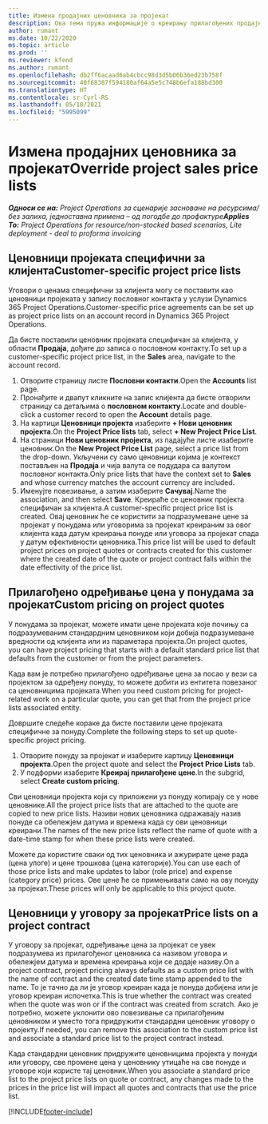 ```yaml
---
title: Измена продајних ценовника за пројекат
description: Ова тема пружа информације о креирању прилагођених продајних ценовника.
author: rumant
ms.date: 10/22/2020
ms.topic: article
ms.prod: ''
ms.reviewer: kfend
ms.author: rumant
ms.openlocfilehash: db2ff6acaad6ab4cbcc98d3d5b06b36ed23b758f
ms.sourcegitcommit: 40f68387f594180af64a5e5c748b6efa188bd300
ms.translationtype: HT
ms.contentlocale: sr-Cyrl-RS
ms.lasthandoff: 05/10/2021
ms.locfileid: "5995099"
---
```

# <a name="override-project-sales-price-lists"></a><span data-ttu-id="92980-103">Измена продајних ценовника за пројекат</span><span class="sxs-lookup"><span data-stu-id="92980-103">Override project sales price lists</span></span>

<span data-ttu-id="92980-104">_**Односи се на:** Project Operations за сценарије засноване на ресурсима/без залиха, једноставна примена – од погодбе до профактуре_</span><span class="sxs-lookup"><span data-stu-id="92980-104">_**Applies To:** Project Operations for resource/non-stocked based scenarios, Lite deployment - deal to proforma invoicing_</span></span>

## <a name="customer-specific-project-price-lists"></a><span data-ttu-id="92980-105">Ценовници пројеката специфични за клијента</span><span class="sxs-lookup"><span data-stu-id="92980-105">Customer-specific project price lists</span></span>

<span data-ttu-id="92980-106">Уговори о ценама специфични за клијента могу се поставити као ценовници пројеката у запису пословног контакта у услузи Dynamics 365 Project Operations.</span><span class="sxs-lookup"><span data-stu-id="92980-106">Customer-specific price agreements can be set up as project price lists on an account record in Dynamics 365 Project Operations.</span></span>

<span data-ttu-id="92980-107">Да бисте поставили ценовник пројеката специфичан за клијента, у области **Продаја**, дођите до записа о пословном контакту.</span><span class="sxs-lookup"><span data-stu-id="92980-107">To set up a customer-specific project price list, in the **Sales** area, navigate to the account record.</span></span>

1. <span data-ttu-id="92980-108">Отворите страницу листе **Пословни контакти**.</span><span class="sxs-lookup"><span data-stu-id="92980-108">Open the **Accounts** list page.</span></span>
2. <span data-ttu-id="92980-109">Пронађите и двапут кликните на запис клијента да бисте отворили страницу са детаљима о **пословном контакту**.</span><span class="sxs-lookup"><span data-stu-id="92980-109">Locate and double-click a customer record to open the **Account** details page.</span></span>
3. <span data-ttu-id="92980-110">На картици **Ценовници пројекта** изаберите **+ Нови ценовник пројекта**.</span><span class="sxs-lookup"><span data-stu-id="92980-110">On the **Project Price lists** tab, select **+ New Project Price List**.</span></span>
4. <span data-ttu-id="92980-111">На страници **Нови ценовник пројекта**, из падајуће листе изаберите ценовник.</span><span class="sxs-lookup"><span data-stu-id="92980-111">On the **New Project Price List** page, select a price list from the drop-down.</span></span> <span data-ttu-id="92980-112">Укључени су само ценовници којима је контекст постављен на **Продаја** и чија валута се подудара са валутом пословног контакта.</span><span class="sxs-lookup"><span data-stu-id="92980-112">Only price lists that have the context set to **Sales** and whose currency matches the account currency are included.</span></span>
5. <span data-ttu-id="92980-113">Именујте повезивање, а затим изаберите **Сачувај**.</span><span class="sxs-lookup"><span data-stu-id="92980-113">Name the association, and then select **Save**.</span></span> <span data-ttu-id="92980-114">Креираће се ценовник пројекта специфичан за клијента.</span><span class="sxs-lookup"><span data-stu-id="92980-114">A customer-specific project price list is created.</span></span> <span data-ttu-id="92980-115">Овај ценовник ће се користити за подразумеване цене за пројекат у понудама или уговорима за пројекат креираним за овог клијента када датум креирања понуде или уговора за пројекат спада у датум ефективности ценовника.</span><span class="sxs-lookup"><span data-stu-id="92980-115">This price list will be used to default project prices on project quotes or contracts created for this customer where the created date of the quote or project contract falls within the date effectivity of the price list.</span></span>

## <a name="custom-pricing-on-project-quotes"></a><span data-ttu-id="92980-116">Прилагођено одређивање цена у понудама за пројекат</span><span class="sxs-lookup"><span data-stu-id="92980-116">Custom pricing on project quotes</span></span>

<span data-ttu-id="92980-117">У понудама за пројекат, можете имати цене пројеката које почињу са подразумеваним стандардним ценовником који добија подразумеване вредности од клијента или из параметара пројекта.</span><span class="sxs-lookup"><span data-stu-id="92980-117">On project quotes, you can have project pricing that starts with a default standard price list that defaults from the customer or from the project parameters.</span></span>

<span data-ttu-id="92980-118">Када вам је потребно прилагођено одређивање цена за посао у вези са пројектом за одређену понуду, то можете добити из ентитета повезаног са ценовницима пројеката.</span><span class="sxs-lookup"><span data-stu-id="92980-118">When you need custom pricing for project-related work on a particular quote, you can get that from the project price lists associated entity.</span></span>

<span data-ttu-id="92980-119">Довршите следеће кораке да бисте поставили цене пројеката специфичне за понуду.</span><span class="sxs-lookup"><span data-stu-id="92980-119">Complete the following steps to set up quote-specific project pricing.</span></span>

1. <span data-ttu-id="92980-120">Отворите понуду за пројекат и изаберите картицу **Ценовници пројекта**.</span><span class="sxs-lookup"><span data-stu-id="92980-120">Open the project quote and select the **Project Price Lists** tab.</span></span>
2. <span data-ttu-id="92980-121">У подформи изаберите **Креирај прилагођене цене**.</span><span class="sxs-lookup"><span data-stu-id="92980-121">In the subgrid, select **Create custom pricing**.</span></span>

<span data-ttu-id="92980-122">Сви ценовници пројекта који су приложени уз понуду копирају се у нове ценовнике.</span><span class="sxs-lookup"><span data-stu-id="92980-122">All the project price lists that are attached to the quote are copied to new price lists.</span></span> <span data-ttu-id="92980-123">Називи нових ценовника одражавају назив понуде са обележјем датума и времена када су ови ценовници креирани.</span><span class="sxs-lookup"><span data-stu-id="92980-123">The names of the new price lists reflect the name of quote with a date-time stamp for when these price lists were created.</span></span>

<span data-ttu-id="92980-124">Можете да користите сваки од тих ценовника и ажурирате цене рада (цена улоге) и цене трошкова (цена категорије).</span><span class="sxs-lookup"><span data-stu-id="92980-124">You can use each of those price lists and make updates to labor (role price) and expense (category price) prices.</span></span> <span data-ttu-id="92980-125">Ове цене ће се примењивати само на ову понуду за пројекат.</span><span class="sxs-lookup"><span data-stu-id="92980-125">These prices will only be applicable to this project quote.</span></span>

## <a name="price-lists-on-a-project-contract"></a><span data-ttu-id="92980-126">Ценовници у уговору за пројекат</span><span class="sxs-lookup"><span data-stu-id="92980-126">Price lists on a project contract</span></span>

<span data-ttu-id="92980-127">У уговору за пројекат, одређивање цена за пројекат се увек подразумева из прилагођеног ценовника са називом уговора и обележјем датума и времена креирања који се додаје називу.</span><span class="sxs-lookup"><span data-stu-id="92980-127">On a project contract, project pricing always defaults as a custom price list with the name of contract and the created date time stamp appended to the name.</span></span> <span data-ttu-id="92980-128">То је тачно да ли је уговор креиран када је понуда добијена или је уговор креиран испочетка.</span><span class="sxs-lookup"><span data-stu-id="92980-128">This is true whether the contract was created when the quote was won or if the contract was created from scratch.</span></span> <span data-ttu-id="92980-129">Ако је потребно, можете уклонити ово повезивање са прилагођеним ценовником и уместо тога придружити стандардни ценовник уговору о пројекту.</span><span class="sxs-lookup"><span data-stu-id="92980-129">If needed, you can remove this association to the custom price list and associate a standard price list to the project contract instead.</span></span>

<span data-ttu-id="92980-130">Када стандардни ценовник придружите ценовницима пројекта у понуди или уговору, све промене цена у ценовнику утицаће на све понуде и уговоре који користе тај ценовник.</span><span class="sxs-lookup"><span data-stu-id="92980-130">When you associate a standard price list to the project price lists on quote or contract, any changes made to the prices in the price list will impact all quotes and contracts that use the price list.</span></span>


[!INCLUDE[footer-include](../includes/footer-banner.md)]